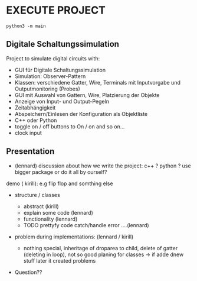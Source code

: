 # EXECUTE PROJECT

```
python3 -m main
```

## Digitale Schaltungssimulation

Project to simulate digital circuits with:
- GUI für Digitale Schaltungssimulation
- Simulation: Observer-Pattern
- Klassen: verschiedene Gatter, Wire, Terminals mit Inputvorgabe und Outputmonitoring (Probes)
- GUI mit Auswahl von Gattern, Wire, Platzierung der Objekte
- Anzeige von Input- und Output-Pegeln
- Zeitabhängigkeit
- Abspeichern/Einlesen der Konfiguration als Objektliste
- C++ oder Python
- toggle on / off buttons to On / on and so on...
- clock input

## Presentation

- (lennard) discussion about how we write the project: c++ ? python ? use bigger package or do it all by ourself?


demo ( kirill):
e.g flip flop and somthing else

- structure / classes
    - abstract (kirill)
    - explain some code (lennard)
    - functionality (lennard)
    - TODO prettyfy code catch/handle error ....(lennard)

- problem during implementations: (lennard / kirill)
    - nothing special, inheritage of droparea to child, delete of gatter (deleting in loop), not so good planing for classes -> if adde dnew stuff later it created problems

- Question??



